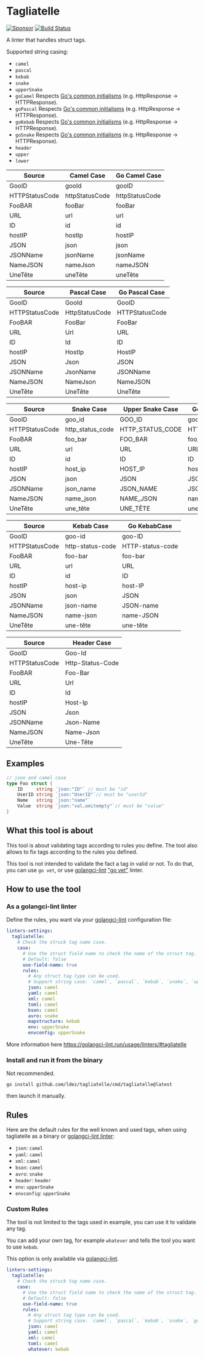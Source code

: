 # Tagliatelle

[![Sponsor](https://img.shields.io/badge/Sponsor%20me-%E2%9D%A4%EF%B8%8F-pink)](https://github.com/sponsors/ldez)
[![Build Status](https://github.com/ldez/tagliatelle/workflows/Main/badge.svg?branch=master)](https://github.com/ldez/tagliatelle/actions)

A linter that handles struct tags.

Supported string casing:

- `camel`
- `pascal`
- `kebab`
- `snake`
- `upperSnake`
- `goCamel` Respects [Go's common initialisms](https://github.com/golang/lint/blob/83fdc39ff7b56453e3793356bcff3070b9b96445/lint.go#L770-L809) (e.g. HttpResponse -> HTTPResponse).
- `goPascal` Respects [Go's common initialisms](https://github.com/golang/lint/blob/83fdc39ff7b56453e3793356bcff3070b9b96445/lint.go#L770-L809) (e.g. HttpResponse -> HTTPResponse).
- `goKebab` Respects [Go's common initialisms](https://github.com/golang/lint/blob/83fdc39ff7b56453e3793356bcff3070b9b96445/lint.go#L770-L809) (e.g. HttpResponse -> HTTPResponse).
- `goSnake` Respects [Go's common initialisms](https://github.com/golang/lint/blob/83fdc39ff7b56453e3793356bcff3070b9b96445/lint.go#L770-L809) (e.g. HttpResponse -> HTTPResponse).
- `header`
- `upper`
- `lower`

| Source         | Camel Case     | Go Camel Case  |
|----------------|----------------|----------------|
| GooID          | gooId          | gooID          |
| HTTPStatusCode | httpStatusCode | httpStatusCode |
| FooBAR         | fooBar         | fooBar         |
| URL            | url            | url            |
| ID             | id             | id             |
| hostIP         | hostIp         | hostIP         |
| JSON           | json           | json           |
| JSONName       | jsonName       | jsonName       |
| NameJSON       | nameJson       | nameJSON       |
| UneTête        | uneTête        | uneTête        |

| Source         | Pascal Case    | Go Pascal Case |
|----------------|----------------|----------------|
| GooID          | GooId          | GooID          |
| HTTPStatusCode | HttpStatusCode | HTTPStatusCode |
| FooBAR         | FooBar         | FooBar         |
| URL            | Url            | URL            |
| ID             | Id             | ID             |
| hostIP         | HostIp         | HostIP         |
| JSON           | Json           | JSON           |
| JSONName       | JsonName       | JSONName       |
| NameJSON       | NameJson       | NameJSON       |
| UneTête        | UneTête        | UneTête        |

| Source         | Snake Case       | Upper Snake Case | Go Snake Case    |
|----------------|------------------|------------------|------------------|
| GooID          | goo_id           | GOO_ID           | goo_ID           |
| HTTPStatusCode | http_status_code | HTTP_STATUS_CODE | HTTP_status_code |
| FooBAR         | foo_bar          | FOO_BAR          | foo_bar          |
| URL            | url              | URL              | URL              |
| ID             | id               | ID               | ID               |
| hostIP         | host_ip          | HOST_IP          | host_IP          |
| JSON           | json             | JSON             | JSON             |
| JSONName       | json_name        | JSON_NAME        | JSON_name        |
| NameJSON       | name_json        | NAME_JSON        | name_JSON        |
| UneTête        | une_tête         | UNE_TÊTE         | une_tête         |

| Source         | Kebab Case       | Go KebabCase     |
|----------------|------------------|------------------|
| GooID          | goo-id           | goo-ID           |
| HTTPStatusCode | http-status-code | HTTP-status-code |
| FooBAR         | foo-bar          | foo-bar          |
| URL            | url              | URL              |
| ID             | id               | ID               |
| hostIP         | host-ip          | host-IP          |
| JSON           | json             | JSON             |
| JSONName       | json-name        | JSON-name        |
| NameJSON       | name-json        | name-JSON        |
| UneTête        | une-tête         | une-tête         |

| Source         | Header Case      |
|----------------|------------------|
| GooID          | Goo-Id           |
| HTTPStatusCode | Http-Status-Code |
| FooBAR         | Foo-Bar          |
| URL            | Url              |
| ID             | Id               |
| hostIP         | Host-Ip          |
| JSON           | Json             |
| JSONName       | Json-Name        |
| NameJSON       | Name-Json        |
| UneTête        | Une-Tête         |

## Examples

```go
// json and camel case
type Foo struct {
    ID     string `json:"ID"` // must be "id"
    UserID string `json:"UserID"`// must be "userId"
    Name   string `json:"name"`
    Value  string `json:"val,omitempty"`// must be "value"
}
```

## What this tool is about

This tool is about validating tags according to rules you define.
The tool also allows to fix tags according to the rules you defined.

This tool is not intended to validate the fact a tag in valid or not.
To do that, you can use `go vet`, or use [golangci-lint](https://golangci-lint.run) ["go vet"](https://golangci-lint.run/usage/linters/#govet) linter.

## How to use the tool

### As a golangci-lint linter

Define the rules, you want via your [golangci-lint](https://golangci-lint.run) configuration file:

```yaml
linters-settings:
  tagliatelle:
    # Check the struck tag name case.
    case:
      # Use the struct field name to check the name of the struct tag.
      # Default: false
      use-field-name: true
      rules:
        # Any struct tag type can be used.
        # Support string case: `camel`, `pascal`, `kebab`, `snake`, `upperSnake`, `goCamel`, `goPascal`, `goKebab`, `goSnake`, `upper`, `lower`, `header`.
        json: camel
        yaml: camel
        xml: camel
        toml: camel
        bson: camel
        avro: snake
        mapstructure: kebab
        env: upperSnake
        envconfig: upperSnake
```

More information here https://golangci-lint.run/usage/linters/#tagliatelle

### Install and run it from the binary

Not recommended.

```shell
go install github.com/ldez/tagliatelle/cmd/tagliatelle@latest
```

then launch it manually.

## Rules

Here are the default rules for the well known and used tags, when using tagliatelle as a binary or [golangci-lint linter](https://golangci-lint.run/usage/linters/#tagliatelle):

- `json`: `camel`
- `yaml`: `camel`
- `xml`: `camel`
- `bson`: `camel`
- `avro`: `snake`
- `header`: `header`
- `env`: `upperSnake`
- `envconfig`: `upperSnake`

### Custom Rules

The tool is not limited to the tags used in example, you can use it to validate any tag.

You can add your own tag, for example `whatever` and tells the tool you want to use `kebab`.

This option is only available via [golangci-lint](https://golangci-lint.run).

```yaml
linters-settings:
  tagliatelle:
    # Check the struck tag name case.
    case:
      # Use the struct field name to check the name of the struct tag.
      # Default: false
      use-field-name: true
      rules:
        # Any struct tag type can be used.
        # Support string case: `camel`, `pascal`, `kebab`, `snake`, `goCamel`, `goPascal`, `goKebab`, `goSnake`, `upper`, `lower`
        json: camel
        yaml: camel
        xml: camel
        toml: camel
        whatever: kebab
```

